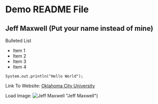 # Demo README File

## Jeff Maxwell (Put your name instead of mine)

Bulleted List
- Item 1
- Item 2
- Item 3
- Item 4

`
System.out.println("Hello World");
`

Link To Website:
[Oklahoma City University](https://okcu.edu)

Load Image:
![Jeff Maxwell](https://jeffmaxwell.com/assets/images/profile-lg.jpg) "Jeff Maxwell")

